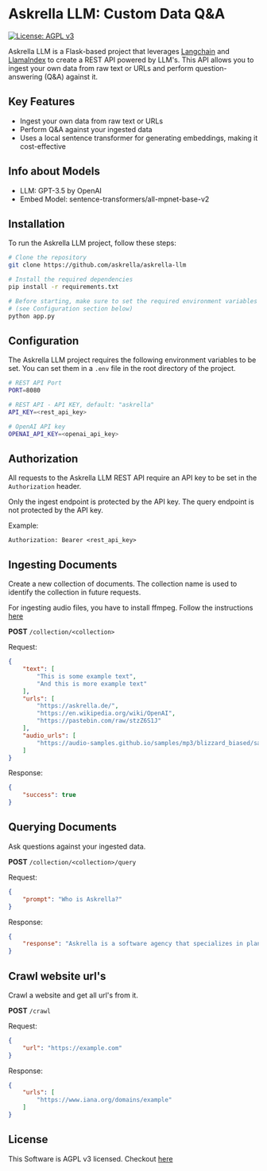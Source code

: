 # Askrella LLM: Custom Data Q&A

[![License: AGPL v3](https://img.shields.io/badge/License-AGPLv3-blue.svg)](https://www.gnu.org/licenses/agpl-3.0)

Askrella LLM is a Flask-based project that leverages [Langchain](https://github.com/hwchase17/langchain) and [LlamaIndex](https://github.com/jerryjliu/llama_index) to create a REST API powered by LLM's. This API allows you to ingest your own data from raw text or URLs and perform question-answering (Q&A) against it.

## Key Features

- Ingest your own data from raw text or URLs
- Perform Q&A against your ingested data
- Uses a local sentence transformer for generating embeddings, making it cost-effective

## Info about Models

- LLM: GPT-3.5 by OpenAI
- Embed Model: sentence-transformers/all-mpnet-base-v2

## Installation

To run the Askrella LLM project, follow these steps:

```bash
# Clone the repository
git clone https://github.com/askrella/askrella-llm

# Install the required dependencies
pip install -r requirements.txt

# Before starting, make sure to set the required environment variables
# (see Configuration section below)
python app.py
```

## Configuration

The Askrella LLM project requires the following environment variables to be set. You can set them in a `.env` file in the root directory of the project.

```bash
# REST API Port
PORT=8080

# REST API - API KEY, default: "askrella"
API_KEY=<rest_api_key>

# OpenAI API key
OPENAI_API_KEY=<openai_api_key>
```

## Authorization

All requests to the Askrella LLM REST API require an API key to be set in the `Authorization` header.

Only the ingest endpoint is protected by the API key. The query endpoint is not protected by the API key.

Example:
```
Authorization: Bearer <rest_api_key>
```

## Ingesting Documents

Create a new collection of documents. The collection name is used to identify the collection in future requests.

For ingesting audio files, you have to install ffmpeg. Follow the instructions [here](https://github.com/openai/whisper#setup)

**POST** `/collection/<collection>`

Request:

```json
{
    "text": [
        "This is some example text",
        "And this is more example text"
    ],
    "urls": [
        "https://askrella.de/",
        "https://en.wikipedia.org/wiki/OpenAI",
        "https://pastebin.com/raw/stzZ6S1J"
    ],
    "audio_urls": [
        "https://audio-samples.github.io/samples/mp3/blizzard_biased/sample-0.mp3"
    ]
}
```

Response:

```json
{
    "success": true
}
```

## Querying Documents

Ask questions against your ingested data.

**POST** `/collection/<collection>/query`

Request:

```json
{
    "prompt": "Who is Askrella?"
}
```

Response:

```json
{
    "response": "Askrella is a software agency that specializes in planning and developing cloud projects, offering tailored solutions and captivating web design using React.js, Node.js, Flutter, and Golang. They focus on the leading cloud platform, Amazon AWS, to ensure robust and scalable solutions for their clients. Askrella was founded in December 2022 by Steven Hornbogen, Stanislav Hetzel, and Paul Seebach. Their team of skilled professionals provides comprehensive support throughout the entire project lifecycle, including project planning, wireframe and mockup creation, quality assurance testing, deployment, and ongoing maintenance."
}
```

## Crawl website url's

Crawl a website and get all url's from it.

**POST** `/crawl`

Request:

```json
{
    "url": "https://example.com"
}
```

Response:
```json
{
    "urls": [
        "https://www.iana.org/domains/example"
    ]
}
```

## License
This Software is AGPL v3 licensed. Checkout [here](LICENSE)
